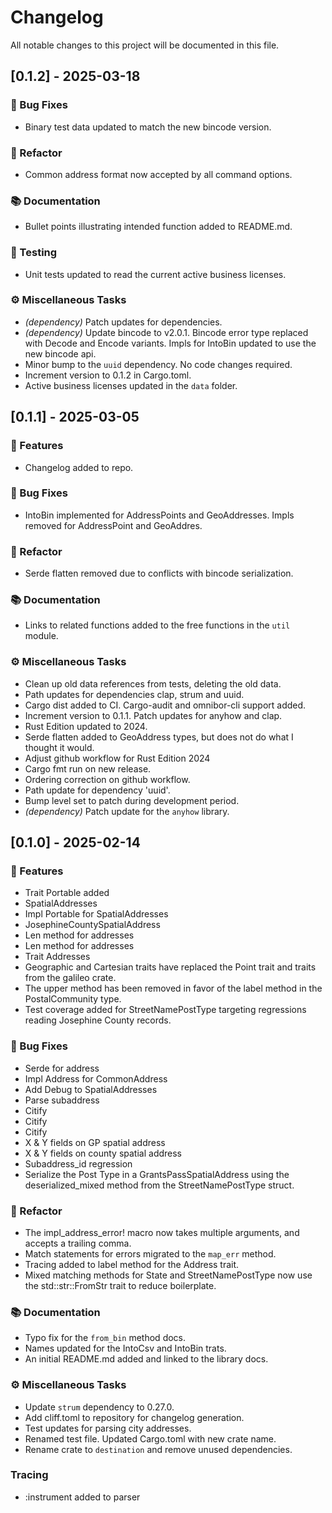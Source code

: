 # Changelog

All notable changes to this project will be documented in this file.

## [0.1.2] - 2025-03-18

### 🐛 Bug Fixes

- Binary test data updated to match the new bincode version.

### 🚜 Refactor

- Common address format now accepted by all command options.

### 📚 Documentation

- Bullet points illustrating intended function added to README.md.

### 🧪 Testing

- Unit tests updated to read the current active business licenses.

### ⚙️ Miscellaneous Tasks

- *(dependency)* Patch updates for dependencies.
- *(dependency)* Update bincode to v2.0.1.  Bincode error type replaced with Decode and Encode variants.  Impls for IntoBin updated to use the new bincode api.
- Minor bump to the `uuid` dependency.  No code changes required.
- Increment version to 0.1.2 in Cargo.toml.
- Active business licenses updated in the `data` folder.

## [0.1.1] - 2025-03-05

### 🚀 Features

- Changelog added to repo.

### 🐛 Bug Fixes

- IntoBin implemented for AddressPoints and GeoAddresses.  Impls removed for AddressPoint and GeoAddres.

### 🚜 Refactor

- Serde flatten removed due to conflicts with bincode serialization.

### 📚 Documentation

- Links to related functions added to the free functions in the `util` module.

### ⚙️ Miscellaneous Tasks

- Clean up old data references from tests, deleting the old data.
- Path updates for dependencies clap, strum and uuid.
- Cargo dist added to CI. Cargo-audit and omnibor-cli support added.
- Increment version to 0.1.1.  Patch updates for anyhow and clap.
- Rust Edition updated to 2024.
- Serde flatten added to GeoAddress types, but does not do what I thought it would.
- Adjust github workflow for Rust Edition 2024
- Cargo fmt run on new release.
- Ordering correction on github workflow.
- Path update for dependency 'uuid'.
- Bump level set to patch during development period.
- *(dependency)* Patch update for the `anyhow` library.

## [0.1.0] - 2025-02-14

### 🚀 Features

- Trait Portable added
- SpatialAddresses
- Impl Portable for SpatialAddresses
- JosephineCountySpatialAddress
- Len method for addresses
- Len method for addresses
- Trait Addresses
- Geographic and Cartesian traits have replaced the Point trait and traits from the galileo crate.
- The upper method has been removed in favor of the label method in the PostalCommunity type.
- Test coverage added for StreetNamePostType targeting regressions reading Josephine County records.

### 🐛 Bug Fixes

- Serde for address
- Impl Address for CommonAddress
- Add Debug to SpatialAddresses
- Parse subaddress
- Citify
- Citify
- Citify
- X & Y fields on GP spatial address
- X & Y fields on county spatial address
- Subaddress_id regression
- Serialize the Post Type in a GrantsPassSpatialAddress using the deserialized_mixed method from the StreetNamePostType struct.

### 🚜 Refactor

- The impl_address_error! macro now takes multiple arguments, and accepts a trailing comma.
- Match statements for errors migrated to the `map_err` method.
- Tracing added to label method for the Address trait.
- Mixed matching methods for State and StreetNamePostType now use the std::str::FromStr trait to reduce boilerplate.

### 📚 Documentation

- Typo fix for the `from_bin` method docs.
- Names updated for the IntoCsv and IntoBin trats.
- An initial README.md added and linked to the library docs.

### ⚙️ Miscellaneous Tasks

- Update `strum` dependency to 0.27.0.
- Add cliff.toml to repository for changelog generation.
- Test updates for parsing city addresses.
- Renamed test file.  Updated Cargo.toml with new crate name.
- Rename crate to `destination` and remove unused dependencies.

### Tracing

- :instrument added to parser

<!-- generated by git-cliff -->
